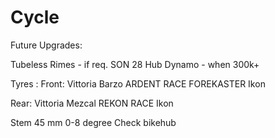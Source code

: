 # Cycle

Future Upgrades:

Tubeless Rimes - if req.
    SON 28 Hub Dynamo - when 300k+

Tyres :
Front:
	Vittoria Barzo
	ARDENT RACE
	FOREKASTER
	Ikon
	
Rear:
	Vittoria Mezcal
	REKON RACE
	Ikon


Stem 45 mm 0-8 degree
Check bikehub
